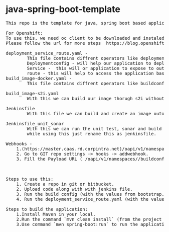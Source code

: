 # java-spring-boot-template
<pre>This repo is the template for java, spring boot based application which can be deployed and devops can be achieved using openshift, kubernetes and jenkins

For Openshift:
To use this, we need oc client to be downloaded and instaled in our local system.
Please follow the url for more steps  https://blog.openshift.com/installing-oc-tools-windows/

deployment_service_route.yaml - 
		This file contains diffrent operators like deployment config, service and route.
		Deploymentconfig - will help our application to deploy.
		Service -  this will or application to expose to outside
		route - this will help to access the application based on service.
build_image-docker.yaml - 
		This file contains diffrent operators like buildconfig, imege stream and buildconfig for jenkinspipline. with this we can build the image from dockerfile.
		
build_image-s2i.yaml 
		With this we can build our image thorugh s2i without having any docker file.

Jenkinsfile
		With this file we can build and create an image outour code without any docker file.

Jenkinsfile_unit_sonar
		With this we can run the unit test, sonar and build an image with docker file  and also, without docker file. 
		while using this just rename this as jenkinsfile.

Webhooks - 
	1.<OPENSHIFTURL>(https://master.caas.rd.corpintra.net)/oapi/v1/namespaces/<NAMESPACE>(pdm2020-test)/buildconfigs/<APPNAME>(vr4-pdm2020-bootstrap-test)/webhooks/98ef7c6f96C79c9f/github  - fill the blank values.
	2. Go to GIT repo settings -> hooks -> addwebhook.
	3. Fill the Payload URL ( <OPENSHIFTURL>/oapi/v1/namespaces/<NAMESPACE>/buildconfigs/<APPNAME>/webhooks/98ef7c6f96C79c9f/github), Content type to application/json and finally add webhooks.


	
Steps to use this:
	1. Create a repo in git or bitbucket.
	2. Upload code along with with jenkins file.
	3. Run the build config (with the values from bootstrap.bat file) after filling all the neccry values like repo name, branch name etc.  This will create a jobs in jenkins, build job and pipline in openshift.
	4. Run the deployment_service_route.yaml (with the values from application.bat file) after filling neccery values this will create a deployment job, service and route to access the application outside.

Steps to build the application:
	1.Install Maven in your local.
	2.Run the command `mvn clean install` (from the project direcoty, where pom file is present) to install all the dependencies and to build the jar file of the application.
	3.Use command `mvn spring-boot:run` to run the application , from home folder of the project.
	</pre>


